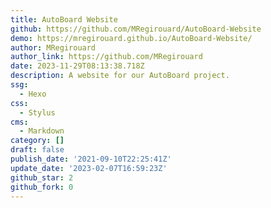 ```yaml
---
title: AutoBoard Website
github: https://github.com/MRegirouard/AutoBoard-Website
demo: https://mregirouard.github.io/AutoBoard-Website/
author: MRegirouard
author_link: https://github.com/MRegirouard
date: 2023-11-29T08:13:38.718Z
description: A website for our AutoBoard project.
ssg:
  - Hexo
css:
  - Stylus
cms:
  - Markdown
category: []
draft: false
publish_date: '2021-09-10T22:25:41Z'
update_date: '2023-02-07T16:59:23Z'
github_star: 2
github_fork: 0
---
```


